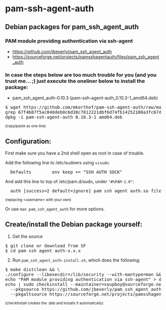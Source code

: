 # pam-ssh-agent-auth
## Debian packages for pam_ssh_agent_auth

### PAM module providing authentication via ssh-agent
* https://github.com/jbeverly/pam_ssh_agent_auth
* https://sourceforge.net/projects/pamsshagentauth/files/pam_ssh_agent_auth

### In case the steps below are too much trouble for you (and you trust me... ;) just execute the oneliner below to install the package:

* pam_ssh_agent_auth-0.10.3 (pam-ssh-agent-auth_0.10.3-1_amd64.deb)

<pre>
$ wget https://github.com/mkorthof/pam-ssh-agent-auth/raw/master/pam-ssh-agent-auth_0.10.3-1_amd64.deb && sha512sum pam-ssh-agent-auth_0.10.3-1_amd64.deb | \
grep 67f4b87f5ac840deb0c6d38c7812221dbf6d74fb14252100a3fc67d76645ae4b79599bc8dee440c91b910c4d1e612fe988e5c151e8b4830c1b5058fbc87c8043 && \
dpkg -i pam-ssh-agent-auth_0.10.3-1_amd64.deb
</pre>
<sub>(copy/paste as one line)</sub>
<br>

## Configuration:

First make sure you have a 2nd shell open as root in case of trouble.

Add the following line to /etc/sudoers using `visudo`:<br>
<pre>
  Defaults        env_keep += "SSH_AUTH_SOCK"
</pre>

And add this line to top of /etc/pam.d/sudo, under `"#%PAM-1.0"`:<br>
<pre>
  auth [success=2 default=ignore] pam_ssh_agent_auth.so file=/home/&lt;username&gt;/.ssh/authorized_keys allow_user_owned_authorized_keys_file authorized_keys_user=&lt;username&gt;
</pre>
<sub>(replacing \<username> with your own)</sub>
<br>

Or use `man pam_ssh_agent_auth` for more options.

## Create/install the Debian package yourself:

1. Get the source 
<pre>
$ git clone or download from SF
$ cd pam_ssh_agent_auth-x.x.x
</pre>

2. Run `pam_ssh_agent_auth-install.sh`, which does the following:
<pre>
$ make distclean && \
./configure --libexecdir=/lib/security --with-mantype=man && \
echo "PAM module providing authentication via ssh-agent" > description-pak
echo | sudo checkinstall --maintainer=soupboy@sourceforge.net --pkglicense=BSD \
  --pkgsource https://github.com/jbeverly/pam_ssh_agent_auth \
  --pkgaltsource https://sourceforge.net/projects/pamsshagentauth/files/pam_ssh_agent_auth
</pre>
<sub>(checkinstall creates the .deb and installs it automatically)</sub>
<br><br>
